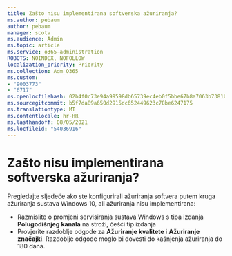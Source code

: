 ```yaml
---
title: Zašto nisu implementirana softverska ažuriranja?
ms.author: pebaum
author: pebaum
manager: scotv
ms.audience: Admin
ms.topic: article
ms.service: o365-administration
ROBOTS: NOINDEX, NOFOLLOW
localization_priority: Priority
ms.collection: Adm_O365
ms.custom:
- "9003773"
- "6717"
ms.openlocfilehash: 02b4f0c73e94a99598db65739ec4eb0f5bbe67b8a7063b7381b9e6f59efd8c12
ms.sourcegitcommit: b5f7da89a650d2915dc652449623c78be6247175
ms.translationtype: MT
ms.contentlocale: hr-HR
ms.lasthandoff: 08/05/2021
ms.locfileid: "54036916"
---
```

# <a name="why-software-updates-are-not-being-deployed"></a>Zašto nisu implementirana softverska ažuriranja?

Pregledajte sljedeće ako ste konfigurirali ažuriranja softvera putem kruga ažuriranja sustava Windows 10, ali ažuriranja nisu implementirana:  

- Razmislite o promjeni servisiranja sustava Windows s tipa izdanja **Polugodišnjeg kanala** na stroži, češći tip izdanja  
- Provjerite razdoblje odgode za **Ažuriranje kvalitete** i **Ažuriranje značajki**. Razdoblje odgode moglo bi dovesti do kašnjenja ažuriranja do 180 dana.
